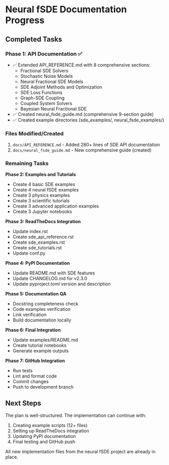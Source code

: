 # Neural fSDE Documentation Progress

## Completed Tasks

### Phase 1: API Documentation ✅
- ✅ Extended API_REFERENCE.md with 8 comprehensive sections:
  - Fractional SDE Solvers
  - Stochastic Noise Models  
  - Neural Fractional SDE Models
  - SDE Adjoint Methods and Optimization
  - SDE Loss Functions
  - Graph-SDE Coupling
  - Coupled System Solvers
  - Bayesian Neural Fractional SDE
- ✅ Created neural_fsde_guide.md (comprehensive 9-section guide)
- ✅ Created example directories (sde_examples/, neural_fsde_examples/)

### Files Modified/Created
1. `docs/API_REFERENCE.md` - Added 280+ lines of SDE API documentation
2. `docs/neural_fsde_guide.md` - New comprehensive guide (created)

### Remaining Tasks

**Phase 2: Examples and Tutorials**
- Create 4 basic SDE examples
- Create 4 neural fSDE examples  
- Create 3 physics examples
- Create 3 scientific tutorials
- Create 3 advanced application examples
- Create 3 Jupyter notebooks

**Phase 3: ReadTheDocs Integration**
- Update index.rst
- Create sde_api_reference.rst
- Create sde_examples.rst
- Create sde_tutorials.rst
- Update conf.py

**Phase 4: PyPI Documentation**
- Update README.md with SDE features
- Update CHANGELOG.md for v2.3.0
- Update pyproject.toml version and description

**Phase 5: Documentation QA**
- Docstring completeness check
- Code examples verification
- Link verification
- Build documentation locally

**Phase 6: Final Integration**
- Update examples/README.md
- Create tutorial notebooks
- Generate example outputs

**Phase 7: GitHub Integration**
- Run tests
- Lint and format code
- Commit changes
- Push to development branch

## Next Steps

The plan is well-structured. The implementation can continue with:
1. Creating example scripts (12+ files)
2. Setting up ReadTheDocs integration
3. Updating PyPI documentation
4. Final testing and GitHub push

All new implementation files from the neural fSDE project are already in place.
